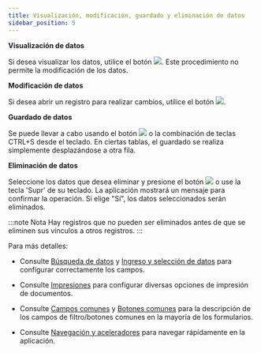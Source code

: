 ```yaml
---
title: Visualización, modificación, guardado y eliminación de datos
sidebar_position: 5
---
```


**Visualización de datos**

Si desea visualizar los datos, utilice el botón ![](/img/neutral/common/view.png). Este procedimiento no permite la modificación de los datos.

**Modificación de datos**

Si desea abrir un registro para realizar cambios, utilice el botón ![](/img/neutral/common/edit.png).

**Guardado de datos**

Se puede llevar a cabo usando el botón ![](/img/neutral/common/save.png) o la combinación de teclas CTRL+S desde el teclado. En ciertas tablas, el guardado se realiza simplemente desplazándose a otra fila.

**Eliminación de datos**

Seleccione los datos que desea eliminar y presione el botón ![](/img/neutral/common/delete.png) o use la tecla 'Supr' de su teclado. La aplicación mostrará un mensaje para confirmar la operación. Si elige "Sí", los datos seleccionados serán eliminados.

:::note Nota
Hay registros que no pueden ser eliminados antes de que se eliminen sus vínculos a otros registros.
:::

Para más detalles:

- Consulte [Búsqueda de datos](/docs/guide/common/operations-with-data/data-search-in-read-only-forms) y [Ingreso y selección de datos](/docs/guide/common/operations-with-data/manual-entry-or-help-and-data-selection) para configurar correctamente los campos.

- Consulte [Impresiones](/docs/guide/common/operations-with-data/reports) para configurar diversas opciones de impresión de documentos.

- Consulte [Campos comunes](/docs/guide/common/glossary/glossary-intro) y [Botones comunes](/docs/guide/common/common-buttons) para la descripción de los campos de filtro/botones comunes en la mayoría de los formularios.

- Consulte [Navegación y aceleradores](/docs/guide/common/operations-with-data/navigation-and-accelerators) para navegar rápidamente en la aplicación.
